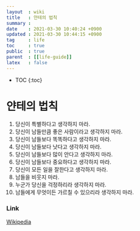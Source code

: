 ```yaml
---
layout  : wiki
title   : 얀테의 법칙
summary : 
date    : 2021-03-30 10:40:24 +0900
updated : 2021-03-30 10:44:15 +0900
tag     : life
toc     : true
public  : true
parent  : [[life-guide]]
latex   : false
---
```

* TOC
{:toc}

# 얀테의 법칙
1. 당신이 특별하다고 생각하지 마라.
1. 당신이 남들만큼 좋은 사람이라고 생각하지 마라.
1. 당신이 남들보다 똑똑하다고 생각하지 마라.
1. 당신이 남들보다 낫다고 생각하지 마라.
1. 당신이 남들보다 많이 안다고 생각하지 마라.
1. 당신이 남들보다 중요하다고 생각하지 마라.
1. 당신이 모든 일을 잘한다고 생각하지 마라.
1. 남들을 비웃지 마라.
1. 누군가 당신을 걱정하리라 생각하지 마라.
1. 남들에게 무엇이든 가르칠 수 있으리라 생각하지 마라.



### Link
[Wikipedia](https://ko.m.wikipedia.org/wiki/%EC%96%80%ED%85%8C%EC%9D%98_%EB%B2%95%EC%B9%99)
